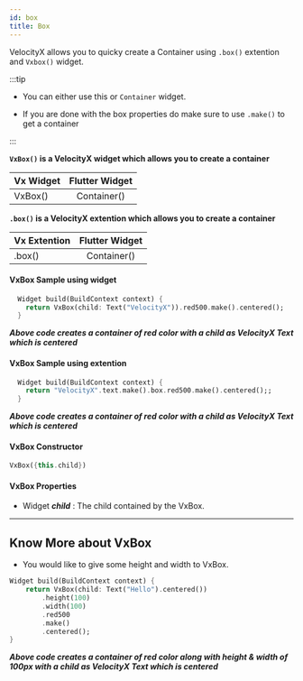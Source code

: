 ```yaml
---
id: box
title: Box
---
```



VelocityX allows you to quicky create a Container using ```.box()``` extention and ```Vxbox()``` widget.

:::tip

- You can either use this or ```Container``` widget.

- If you are done with the box properties do make sure to use ```.make()``` to get a container

:::

**```VxBox()``` is a VelocityX widget which allows you to create a container**

| Vx Widget       | Flutter Widget |
| --------------- | :------------: |
| VxBox()         |    Container() |

**```.box()``` is a VelocityX extention which allows you to create a container**

| Vx Extention       | Flutter Widget |
| ---------------    | :------------: |
| .box()            |    Container()  |

#### VxBox Sample using widget

```dart
  Widget build(BuildContext context) {
    return VxBox(child: Text("VelocityX")).red500.make().centered();
  }
```

**_Above code creates a container of red color with a child as VelocityX Text which is centered_**

#### VxBox Sample using extention

```dart
  Widget build(BuildContext context) {
    return "VelocityX".text.make().box.red500.make().centered();;
  }
```

**_Above code creates a container of red color with a child as VelocityX Text which is centered_**

#### VxBox Constructor

```dart
VxBox({this.child})
```

#### VxBox Properties

- Widget **_child_** : The child contained by the VxBox.

-------

## Know More about VxBox

- You would like to give some height and width to VxBox.

``` dart
Widget build(BuildContext context) {
    return VxBox(child: Text("Hello").centered())
        .height(100)
        .width(100)
        .red500
        .make()
        .centered();
}
```

**_Above code creates a container of red color along with height & width of 100px with a child as VelocityX Text which is centered_**



